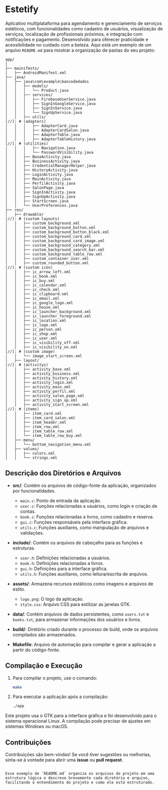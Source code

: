 # Estetify
Aplicativo multiplataforma para agendamento e gerenciamento de serviços estéticos, com funcionalidades como cadastro de usuários, visualização de serviços, localização de profissionais próximos, e integração com notificações e pagamento. Desenvolvido para oferecer praticidade e acessibilidade no cuidado com a beleza.
Aqui está um exemplo de um arquivo `README.md` para mostrar a organização de pastas do seu projeto:

```
app/
│
├── mainifests/                
│   ├── AndroidManifest.xml
├── java/                
│   ├── java\com\example\bancodedados
│   │   ├── models/
│   │   │   └── Product.java
│   │   ├── services/
│   │   │   ├── FirebaseUserService.java
│   │   │   ├── SignInGoogleService.java
│   │   │   ├── SignInService.java
│   │   │   └── SignUpService.java
│   │   ├── utils/
[//]: # (adapters)
│   │   │   ├── AdapterCard.java
│   │   │   ├── AdapterCardSalon.java
│   │   │   ├── AdapterTable.java
│   │   │   ├── AdapterTableHistory.java
[//]: # (utilities)
│   │   │   ├── Navigation.java
│   │   │   └── PasswordVisibility.java
│   │   ├── BaseActivity.java
│   │   ├── BusinessActivity.java
│   │   ├── CredentialManagerHelper.java              
│   │   ├── HistoryActivity.java
│   │   ├── LoginActivity.java
│   │   ├── MainActivity.java  
│   │   ├── PerfilActivity.java
│   │   ├── SalonPage.java     
│   │   ├── SignInActivity.java     
│   │   ├── SignUpActivity.java
│   │   ├── StartScreen.java                           
│   │   └── UserPreferences.java           
├── res/                
│   ├── drawable/
[//]: # (custom layouts)
│   │   ├── custom_background.xml
│   │   ├── custom_background_button.xml
│   │   ├── custom_background_button_black.xml
│   │   ├── custom_background_card.xml   
│   │   ├── custom_background_card_image.xml
│   │   ├── custom_background_category.xml
│   │   ├── custom_background_search_bar.xml
│   │   ├── custom_background_table_row.xml   
│   │   ├── custom_container_user.xml
│   │   ├── custom_rounded_button.xml
[//]: # (custom icon)       
│   │   ├── ic_arrow_left.xml
│   │   ├── ic_book.xml
│   │   ├── ic_buy.xml
│   │   ├── ic_calendar.xml   
│   │   ├── ic_check.xml
│   │   ├── ic_clipboard.xml
│   │   ├── ic_email.xml
│   │   ├── ic_google_logo.xml   
│   │   ├── ic_house.xml
│   │   ├── ic_launcher_background.xml
│   │   ├── ic_launcher_foreground.xml
│   │   ├── ic_location.xml
│   │   ├── ic_logo.xml
│   │   ├── ic_person.xml   
│   │   ├── ic_shop.xml
│   │   ├── ic_user.xml
│   │   ├── ic_visibility_off.xml
│   │   ├── ic_visibility_on.xml   
[//]: # (custom image)
│   │   └── image_start_screen.xml
│   ├── layout/
[//]: # (activitys)
│   │   ├── activity_base.xml
│   │   ├── activity_business.xml
│   │   ├── activity_history.xml
│   │   ├── activity_login.xml
│   │   ├── activity_main.xml
│   │   ├── activity_perfil.xml
│   │   ├── activity_salon_page.xml
│   │   ├── activity_sign_up.xml
│   │   ├── activity_start_screen.xml
[//]: # (items)
│   │   ├── item_card.xml
│   │   ├── item_card_salon.xml
│   │   ├── item_header.xml
│   │   ├── item_row.xml
│   │   ├── item_table_row.xml
│   │   └── item_table_row_buy.xml     
│   ├── menu/
│   │   └── bottom_navigation_menu.xml
│   ├── values/
│   │   ├── colors.xml
│   │   └── strings.xml   
```

## Descrição dos Diretórios e Arquivos

- **src/**: Contém os arquivos de código-fonte da aplicação, organizados por funcionalidades.
  - `main.c`: Ponto de entrada da aplicação.
  - `user.c`: Funções relacionadas a usuários, como login e criação de contas.
  - `book.c`: Funções relacionadas a livros, como cadastro e reserva.
  - `gui.c`: Funções responsáveis pela interface gráfica.
  - `utils.c`: Funções auxiliares, como manipulação de arquivos e validações.

- **include/**: Contém os arquivos de cabeçalho para as funções e estruturas.
  - `user.h`: Definições relacionadas a usuários.
  - `book.h`: Definições relacionadas a livros.
  - `gui.h`: Definições para a interface gráfica.
  - `utils.h`: Funções auxiliares, como leitura/escrita de arquivos.

- **assets/**: Armazena recursos estáticos como imagens e arquivos de estilo.
  - `logo.png`: O logo da aplicação.
  - `style.css`: Arquivo CSS para estilizar as janelas GTK.

- **data/**: Contém arquivos de dados persistentes, como `users.txt` e `books.txt`, para armazenar informações dos usuários e livros.

- **build/**: Diretório criado durante o processo de build, onde os arquivos compilados são armazenados.

- **Makefile**: Arquivo de automação para compilar e gerar a aplicação a partir do código-fonte.

## Compilação e Execução

1. Para compilar o projeto, use o comando:
   ```bash
   make
   ```

2. Para executar a aplicação após a compilação:
   ```bash
   ./app
   ```

Este projeto usa o GTK para a interface gráfica e foi desenvolvido para o sistema operacional Linux. A compilação pode precisar de ajustes em sistemas Windows ou macOS.

## Contribuições

Contribuições são bem-vindas! Se você tiver sugestões ou melhorias, sinta-se à vontade para abrir uma **issue** ou **pull request**.

```

Esse exemplo de `README.md` organiza os arquivos do projeto em uma estrutura lógica e descreve brevemente cada diretório e arquivo, facilitando o entendimento do projeto e como ele está estruturado.